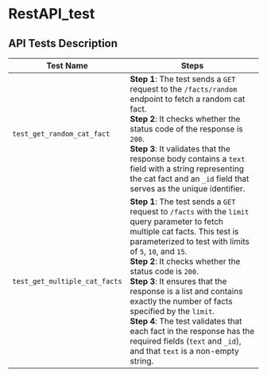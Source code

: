 # RestAPI_test

## API Tests Description

| **Test Name**                | **Steps**                                                                                                                                                                                        |
|------------------------------|--------------------------------------------------------------------------------------------------------------------------------------------------------------------------------------------------|
| `test_get_random_cat_fact`    | **Step 1**: The test sends a `GET` request to the `/facts/random` endpoint to fetch a random cat fact. <br> **Step 2**: It checks whether the status code of the response is `200`. <br> **Step 3**: It validates that the response body contains a `text` field with a string representing the cat fact and an `_id` field that serves as the unique identifier. |
| `test_get_multiple_cat_facts` | **Step 1**: The test sends a `GET` request to `/facts` with the `limit` query parameter to fetch multiple cat facts. This test is parameterized to test with limits of `5`, `10`, and `15`. <br> **Step 2**: It checks whether the status code is `200`. <br> **Step 3**: It ensures that the response is a list and contains exactly the number of facts specified by the `limit`. <br> **Step 4**: The test validates that each fact in the response has the required fields (`text` and `_id`), and that `text` is a non-empty string. |
